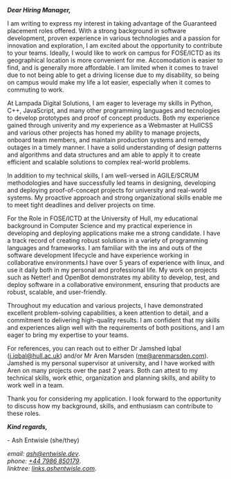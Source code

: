 ***Dear Hiring Manager,***

I am writing to express my interest in taking advantage of the Guaranteed placement roles offered. With a strong background in software development, proven experience in various technologies and a passion for innovation and exploration, I am excited about the opportunity to contribute to your teams. Ideally, I would like to work on campus for FOSE/ICTD as its geographical location is more convenient for me. Accomodation is easier to find, and is generally more affordable. I am limited when it comes to travel due to not being able to get a driving license due to my disability, so being on campus would make my life a lot easier, especially when it comes to commuting to work. 

At Lampada Digital Solutions, I am eager to leverage my skills in Python, C++, JavaScript, and many other programming languages and tecnologies to develop prototypes and proof of concept products. Both my experience gained through univerity and my experience as a Webmaster at HullCSS and various other projects has honed my ability to manage projects, onboard team members, and maintain production systems and remedy outages in a timely manner. I have a solid understanding of design patterns and algorithms and data structures and am able to apply it to create efficient and scalable solutions to complex real-world problems. 

In addition to my technical skills, I am well-versed in AGILE/SCRUM methodologies and have successfully led teams in designing, developing and deploying proof-of-concept projects for university and real-world systems. My proactive approach and strong organizational skills enable me to meet tight deadlines and deliver projects on time. 

For the Role in FOSE/ICTD at the University of Hull, my educational background in Computer Science and my practical experience in developing and deploying applications make me a strong candidate. I have a track record of creating robust solutions in a variety of programming languages and frameworks. I am familiar with the ins and outs of the software development lifecycle and have experience working in collaborative environments.I have over 5 years of experience with linux, and use it daily both in my personal and professional life. My work on projects such as Netter! and OpenBot demonstrates my ability to develop, test, and deploy software in a collaborative environment, ensuring that products are robust, scalable, and user-friendly.

Throughout my education and various projects, I have demonstrated excellent problem-solving capabilities, a keen attention to detail, and a commitment to delivering high-quality results. I am confident that my skills and experiences align well with the requirements of both positions, and I am eager to bring my expertise to your teams.

For references, you can reach out to either Dr Jamshed Iqbal ([j.iqbal@hull.ac.uk](mailto:j.iqbal@hull.ac.uk)) and/or Mr Aren Marsden ([me@arenmarsden.com](mailto:me@arenmarsden.com)). Jamshed is my personal supervisor at university, and I have worked with Aren on many projects over the past 2 years. Both can attest to my technical skills, work ethic, organization and planning skills, and ability to work well in a team.

Thank you for considering my application. I look forward to the opportunity to discuss how my background, skills, and enthusiasm can contribute to these roles.

***Kind regards,***

\- Ash Entwisle (she/they)

*email: [ash@entwisle.dev](mailto:ash@entwisle.dev)*.  
*phone: [+44 7986 850179](tel:+447986850179)*.   
*linktree: [links.ashentwisle.com](https://links.ashentwisle.com)*.  